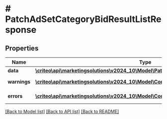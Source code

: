 # # PatchAdSetCategoryBidResultListResponse

## Properties

Name | Type | Description | Notes
------------ | ------------- | ------------- | -------------
**data** | [**\criteo\api\marketingsolutions\v2024_10\Model\PatchAdSetCategoryBidResultResource[]**](PatchAdSetCategoryBidResultResource.md) |  | [optional]
**warnings** | [**\criteo\api\marketingsolutions\v2024_10\Model\CommonProblem[]**](CommonProblem.md) |  | [optional] [readonly]
**errors** | [**\criteo\api\marketingsolutions\v2024_10\Model\CommonProblem[]**](CommonProblem.md) |  | [optional] [readonly]

[[Back to Model list]](../../README.md#models) [[Back to API list]](../../README.md#endpoints) [[Back to README]](../../README.md)
